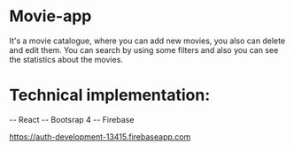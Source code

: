 # Movie-app

It's a movie catalogue, where you can add new movies, you also can delete and edit them. You can search by using some filters and also you can see the statistics about the movies.

# Technical implementation:
-- React
-- Bootsrap 4
-- Firebase

https://auth-development-13415.firebaseapp.com
